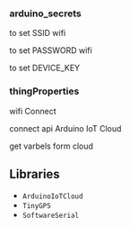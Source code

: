  
### arduino_secrets 

to set SSID wifi

to set PASSWORD wifi

to set DEVICE_KEY


### thingProperties

wifi Connect 

connect api Arduino IoT Cloud

get varbels form cloud




## Libraries

- `ArduinoIoTCloud`
- `TinyGPS`
- `SoftwareSerial`
